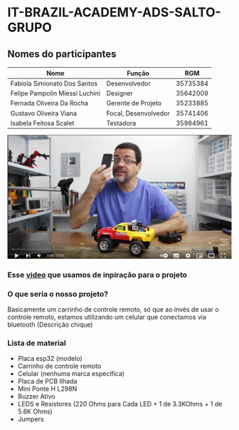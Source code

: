 # IT-BRAZIL-ACADEMY-ADS-SALTO-GRUPO

## Nomes do participantes

| Nome            | Função             | RGM            | 
|-----------------|--------------------|----------------|
| Fabíola Simionato Dos Santos | Desenvolvedor | 35735384 |
| Felipe Pampolin Miessi Luchini | Designer | 35642009 |
| Fernada Oliveira Da Rocha | Gerente de Projeto | 35233885 |
| Gustavo Oliveira Viana | Focal, Desenvolvedor | 35741406 |
| Isabela Feitosa Scalet | Testadora | 35984961 |


<!-- imagem para mostrar a base do projeto  -->
 ![Imagem de projeto base](assetsREADME/printVideo.png)

### Esse [video](https://www.youtube.com/watch?v=WWSqJVakfVY) que usamos de inpiração para o projeto 

### O que seria o nosso projeto?

Basicamente um carrinho de controle remoto, só que ao invés de usar o controle remoto, estamos utilizando um celular que conectamos via bluetooth
(Descrição chique)

### Lista de material 
- Placa esp32 (modelo)
- Carrinho de controle remoto 
- Celular (nenhuma marca específica)
- Placa de PCB Ilhada
- Mini Ponte H L298N
- Buzzer Ativo
- LEDS e Resistores (220 Ohms para Cada LED + 1 de 3.3KOhms + 1 de 5.6K Ohms)
- Jumpers
